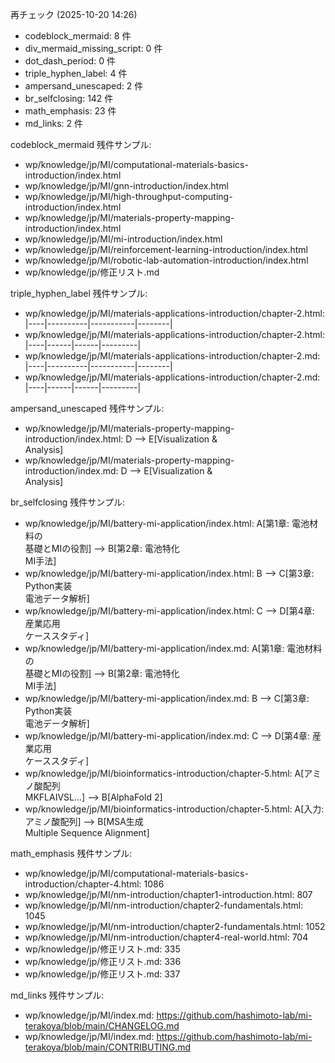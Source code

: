 再チェック (2025-10-20 14:26)
- codeblock_mermaid: 8 件
- div_mermaid_missing_script: 0 件
- dot_dash_period: 0 件
- triple_hyphen_label: 4 件
- ampersand_unescaped: 2 件
- br_selfclosing: 142 件
- math_emphasis: 23 件
- md_links: 2 件

codeblock_mermaid 残件サンプル:
- wp/knowledge/jp/MI/computational-materials-basics-introduction/index.html
- wp/knowledge/jp/MI/gnn-introduction/index.html
- wp/knowledge/jp/MI/high-throughput-computing-introduction/index.html
- wp/knowledge/jp/MI/materials-property-mapping-introduction/index.html
- wp/knowledge/jp/MI/mi-introduction/index.html
- wp/knowledge/jp/MI/reinforcement-learning-introduction/index.html
- wp/knowledge/jp/MI/robotic-lab-automation-introduction/index.html
- wp/knowledge/jp/修正リスト.md

triple_hyphen_label 残件サンプル:
- wp/knowledge/jp/MI/materials-applications-introduction/chapter-2.html: |----|----------|-----------|--------|
- wp/knowledge/jp/MI/materials-applications-introduction/chapter-2.html: |----|------|------|---------|
- wp/knowledge/jp/MI/materials-applications-introduction/chapter-2.md: |----|----------|-----------|--------|
- wp/knowledge/jp/MI/materials-applications-introduction/chapter-2.md: |----|------|------|---------|

ampersand_unescaped 残件サンプル:
- wp/knowledge/jp/MI/materials-property-mapping-introduction/index.html: D --> E[Visualization &<br/>Analysis]
- wp/knowledge/jp/MI/materials-property-mapping-introduction/index.md: D --> E[Visualization &<br/>Analysis]

br_selfclosing 残件サンプル:
- wp/knowledge/jp/MI/battery-mi-application/index.html: A[第1章: 電池材料の<br/>基礎とMIの役割] --> B[第2章: 電池特化<br/>MI手法]
- wp/knowledge/jp/MI/battery-mi-application/index.html: B --> C[第3章: Python実装<br/>電池データ解析]
- wp/knowledge/jp/MI/battery-mi-application/index.html: C --> D[第4章: 産業応用<br/>ケーススタディ]
- wp/knowledge/jp/MI/battery-mi-application/index.md: A[第1章: 電池材料の<br/>基礎とMIの役割] --> B[第2章: 電池特化<br/>MI手法]
- wp/knowledge/jp/MI/battery-mi-application/index.md: B --> C[第3章: Python実装<br/>電池データ解析]
- wp/knowledge/jp/MI/battery-mi-application/index.md: C --> D[第4章: 産業応用<br/>ケーススタディ]
- wp/knowledge/jp/MI/bioinformatics-introduction/chapter-5.html: A[アミノ酸配列<br/>MKFLAIVSL...] --> B[AlphaFold 2]
- wp/knowledge/jp/MI/bioinformatics-introduction/chapter-5.html: A[入力: アミノ酸配列] --> B[MSA生成<br/>Multiple Sequence Alignment]

math_emphasis 残件サンプル:
- wp/knowledge/jp/MI/computational-materials-basics-introduction/chapter-4.html: 1086
- wp/knowledge/jp/MI/nm-introduction/chapter1-introduction.html: 807
- wp/knowledge/jp/MI/nm-introduction/chapter2-fundamentals.html: 1045
- wp/knowledge/jp/MI/nm-introduction/chapter2-fundamentals.html: 1052
- wp/knowledge/jp/MI/nm-introduction/chapter4-real-world.html: 704
- wp/knowledge/jp/修正リスト.md: 335
- wp/knowledge/jp/修正リスト.md: 336
- wp/knowledge/jp/修正リスト.md: 337

md_links 残件サンプル:
- wp/knowledge/jp/MI/index.md: https://github.com/hashimoto-lab/mi-terakoya/blob/main/CHANGELOG.md
- wp/knowledge/jp/MI/index.md: https://github.com/hashimoto-lab/mi-terakoya/blob/main/CONTRIBUTING.md

